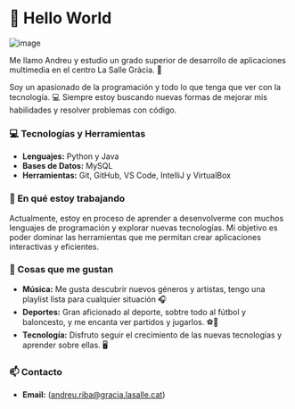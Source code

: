 # 👋 Hello World
![image](https://github.com/user-attachments/assets/9370da93-7763-480c-ac51-03ca609ff8ee)


Me llamo Andreu y estudio un grado superior de desarrollo de aplicaciones multimedia en el centro La Salle Gràcia. 🚀

Soy un apasionado de la programación y todo lo que tenga que ver con la tecnología. 💻 Siempre estoy buscando nuevas formas de mejorar mis habilidades y resolver problemas con código.

### 💻 Tecnologías y Herramientas  
- **Lenguajes:** Python y Java 
- **Bases de Datos:** MySQL 
- **Herramientas:** Git, GitHub, VS Code, IntelliJ y VirtualBox 

### 🌱 En qué estoy trabajando  
Actualmente, estoy en proceso de aprender a desenvolverme con muchos lenguajes de programación y explorar nuevas tecnologías. Mi objetivo es poder dominar las herramientas que me permitan crear aplicaciones interactivas y eficientes.

### 🎵 Cosas que me gustan  
- **Música:** Me gusta descubrir nuevos géneros y artistas, tengo una playlist lista para cualquier situación 🎧  
- **Deportes:** Gran aficionado al deporte, sobtre todo al fútbol y baloncesto, y me encanta ver partidos y jugarlos. ⚽🏀  
- **Tecnología:** Disfruto seguir el crecimiento de las nuevas tecnologías y aprender sobre ellas. 🖥️

### 📫 Contacto  
- **Email:** (andreu.riba@gracia.lasalle.cat)  


<!---
RibaAndreu/RibaAndreu is a ✨ special ✨ repository because its `README.md` (this file) appears on your GitHub profile.
You can click the Preview link to take a look at your changes.
--->

